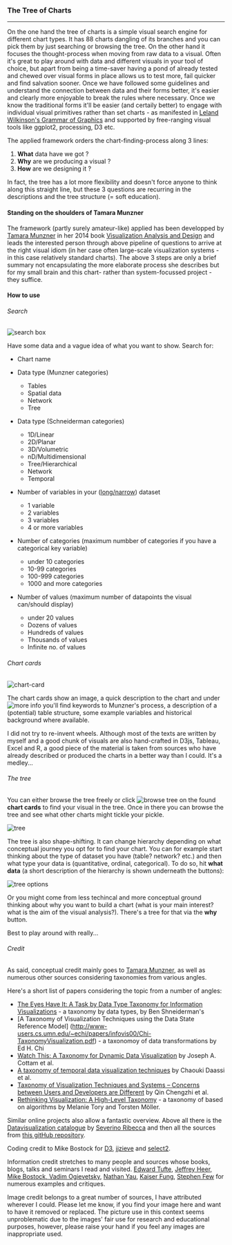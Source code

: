 ### The Tree of Charts
---

On the one hand the tree of charts is a simple visual search engine for different chart types. It has 88 charts dangling of its branches and you can pick them by just searching or browsing the tree. On the other hand it focuses the thought-process when moving from raw data to a visual. Often it's great to play around with data and different visuals in your tool of choice, but apart from being a time-saver having a pond of already tested and chewed over visual forms in place allows us to test more, fail quicker and find salvation sooner. Once we have followed some guidelines and understand the connection between data and their forms better, it's easier and clearly more enjoyable to break the rules where necessary. Once we know the traditional forms it'll be easier (and certaily better) to engage with individual visual primitives rather than set charts - as manifested in [Leland Wilkinson's Grammar of Graphics](http://www.springer.com/gp/book/9780387245447) and supported by free-ranging visual tools like ggplot2, processing, D3 etc.

The applied framework orders the chart-finding-process along 3 lines:

1. **What** data have we got ? 
2. **Why** are we producing a visual ?
3. **How** are we designing it ?

In fact, the tree has a lot more flexibility and doesn't force anyone to think along this straight line, but these 3 questions are recurring in the descriptions and the tree structure (= soft education).

#### Standing on the shoulders of Tamara Munzner

The framework (partly surely amateur-like) applied has been developped by [Tamara Munzner](https://en.wikipedia.org/wiki/Tamara_Munzner) in her 2014 book [Visualization Analysis and Design](https://www.crcpress.com/Visualization-Analysis-and-Design/Munzner/9781466508910) and leads the interested person through above pipeline of questions to arrive at the right visual idiom (in her case often large-scale visualization systems - in this case relatively standard charts). The above 3 steps are only a brief summary not encapsulating the more elaborate process she describes but for my small brain and this chart- rather than system-focussed project - they suffice.


#### How to use

###### Search

![search box](https://github.com/larsvers/tree-of-charts/blob/master/images/github/tree_of_charts_search.png)

Have some data and a vague idea of what you want to show. Search for:

* Chart name

* Data type (Munzner categories)
	* Tables
	* Spatial data
	* Network
	* Tree

* Data type (Schneiderman categories)
	* 1D/Linear
	* 2D/Planar
	* 3D/Volumetric
	* nD/Multidimensional
	* Tree/Hierarchical
	* Network
	* Temporal

* Number of variables in your ([long/narrow](https://en.wikipedia.org/wiki/Wide_and_narrow_data)) dataset
	* 1 variable
	* 2 variables
	* 3 variables
	* 4 or more variables

* Number of categories (maximum numbber of categories if you have a categorical key variable)
	* under 10 categories
	* 10-99 categories
	* 100-999 categories
	* 1000 and more categories

* Number of values (maximum number of datapoints the visual can/should display)
	* under 20 values
	* Dozens of values
	* Hundreds of values
	* Thousands of values
	* Infinite no. of values


###### Chart cards


![chart-card](https://github.com/larsvers/tree-of-charts/blob/master/images/github/tree_of_charts_chart_card.png)

The chart cards show an image, a quick description to the chart and under ![more info](https://github.com/larsvers/tree-of-charts/blob/master/images/github/tree_of_charts_more_info.png) you'll find keywords to Munzner's process, a description of a (potential) table structure, some example variables and historical background where available.


I did not try to re-invent wheels. Although most of the texts are written by myself and a good chunk of visuals are also hand-crafted in D3js, Tableau, Excel and R, a good piece of the material is taken from sources who have already described or produced the charts in a better way than I could. It's a medley...


###### The tree

You can either browse the tree freely or click ![browse tree](https://github.com/larsvers/tree-of-charts/blob/master/images/github/tree_of_charts_browse.png) on the found **chart cards** to find your visual in the tree. Once in there you can browse the tree and see what other charts might tickle your pickle.

![tree](https://github.com/larsvers/tree-of-charts/blob/master/images/github/tree_of_charts_tree.png)

The tree is also shape-shifting. It can change hierarchy depending on what conceptual journey you opt for to find your chart. You can for example start thinking about the type of dataset you have (table? network? etc.) and then what type your data is (quantitative, ordinal, categorical). To do so, hit **what data** (a short description of the hierarchy is shown underneath the buttons):

![tree options](https://github.com/larsvers/tree-of-charts/blob/master/images/github/tree_of_charts_options.png)

Or you might come from less techincal and more conceptual ground thinking about why you want to build a chart (what is your main interest? what is the aim of the visual analysis?). There's a tree for that via the **why** button. 

Best to play around with really...

###### Credit

As said, conceptual credit mainly goes to [Tamara Munzner](https://www.crcpress.com/Visualization-Analysis-and-Design/Munzner/9781466508910), as well as numerous other sources considering taxonomies from various angles. 

Here's a short list of papers considering the topic from a number of angles:

* [The Eyes Have It: A Task by Data Type Taxonomy for Information Visualizations](http://www.interactiondesign.us/courses/2011_AD690/PDFs/Shneiderman_1996.pdf) - a taxonomy by data types, by Ben Shneiderman's
* [A Taxonomy of Visualization Techniques using the Data State Reference Model] (http://www-users.cs.umn.edu/~echi/papers/infovis00/Chi-TaxonomyVisualization.pdf) - a taxonomoy of data transformations by Ed H. Chi
* [Watch This: A Taxonomy for Dynamic Data Visualization](http://www.cs.ou.edu/~weaver/academic/publications/cottam-2012a/materials/cottam-2012a.pdf) by Joseph A. Cottam et al.
* [A taxonomy of temporal data visualization techniques](http://citeseerx.ist.psu.edu/viewdoc/download?doi=10.1.1.122.8704&rep=rep1&type=pdf) by Chaouki Daassi et al.
* [Taxonomy of Visualization Techniques and Systems – Concerns between Users and Developers are Different](https://www.cs.nmt.edu/~viz/papers/Qin_Chengzhi.pdf) by Qin Chengzhi et al.
* [Rethinking Visualization: A High-Level Taxonomy](http://webhome.cs.uvic.ca/~mtory/publications/infovis04.pdf) - a taxonomy of based on algorithms by Melanie Tory and Torsten Möller.

Similar online projects also allow a fantastic overview. Above all there is the [Datavisualization catalogue](http://www.datavizcatalogue.com/) by [Severino Ribecca](http://www.linkedin.com/pub/severino-ribecca/25/87a/612) and then all the sources from [this gitHub repository](https://github.com/widged/data-for-good/wiki/Visualisation-::-Choosing-a-chart).

Coding credit to Mike Bostock for [D3](https://d3js.org/), [jjzieve](https://bl.ocks.org/jjzieve/a743242f46321491a950) and [select2](https://select2.github.io/).

Information credit stretches to many people and sources whose books, blogs, talks and seminars I read and visited. [Edward Tufte](http://www.edwardtufte.com/tufte/), [Jeffrey Heer, Mike Bostock, Vadim Ogievetsky](http://homes.cs.washington.edu/~jheer/files/zoo/), [Nathan Yau](http://flowingdata.com/), [Kaiser Fung](http://junkcharts.typepad.com/), [Stephen Few](http://www.perceptualedge.com/blog/) for numerous examples and critiques. 

Image credit belongs to a great number of sources, I have attributed wherever I could. Please let me know, if you find your image here and want to have it removed or replaced. The picture use in this context seems unproblematic due to the images' fair use for research and educational purposes, however, please raise your hand if you feel any images are inappropriate used.



